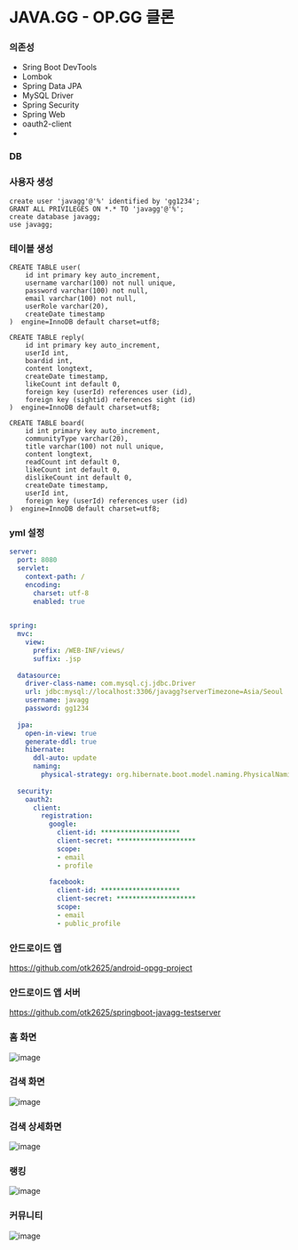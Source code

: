 # JAVA.GG - OP.GG 클론

### 의존성
- Sring Boot DevTools
- Lombok
- Spring Data JPA
- MySQL Driver
- Spring Security
- Spring Web
- oauth2-client
-

### DB
### 사용자 생성
``` MySQL
create user 'javagg'@'%' identified by 'gg1234';
GRANT ALL PRIVILEGES ON *.* TO 'javagg'@'%';
create database javagg;
use javagg;
```
### 테이블 생성
``` MySQL
CREATE TABLE user(
    id int primary key auto_increment,
    username varchar(100) not null unique,
    password varchar(100) not null,
    email varchar(100) not null,
    userRole varchar(20),
    createDate timestamp
)  engine=InnoDB default charset=utf8;

CREATE TABLE reply(
    id int primary key auto_increment,
    userId int,
    boardid int,
    content longtext,
    createDate timestamp,
    likeCount int default 0,
    foreign key (userId) references user (id),
    foreign key (sightid) references sight (id)
)  engine=InnoDB default charset=utf8;

CREATE TABLE board(
    id int primary key auto_increment,
    communityType varchar(20),
    title varchar(100) not null unique,
    content longtext,
    readCount int default 0,
    likeCount int default 0,
    dislikeCount int default 0,
    createDate timestamp,
    userId int,
    foreign key (userId) references user (id)
)  engine=InnoDB default charset=utf8;

```

### yml 설정
``` yml
server:
  port: 8080
  servlet:
    context-path: /
    encoding:
      charset: utf-8
      enabled: true

    
spring:
  mvc:
    view:
      prefix: /WEB-INF/views/
      suffix: .jsp
      
  datasource:
    driver-class-name: com.mysql.cj.jdbc.Driver
    url: jdbc:mysql://localhost:3306/javagg?serverTimezone=Asia/Seoul
    username: javagg
    password: gg1234
    
  jpa:
    open-in-view: true
    generate-ddl: true
    hibernate:
      ddl-auto: update
      naming:
        physical-strategy: org.hibernate.boot.model.naming.PhysicalNamingStrategyStandardImpl
      
  security:
    oauth2:
      client:
        registration: 
          google:
            client-id: ********************
            client-secret: ********************
            scope:
            - email
            - profile
            
          facebook:
            client-id: ********************
            client-secret: ********************
            scope:
            - email   
            - public_profile 
```

### 안드로이드 앱
https://github.com/otk2625/android-opgg-project

### 안드로이드 앱 서버
https://github.com/otk2625/springboot-javagg-testserver

### 홈 화면
![image](https://user-images.githubusercontent.com/67215505/113722230-31cf7700-972b-11eb-9a28-e5358b70a5b6.png)

### 검색 화면
![image](https://user-images.githubusercontent.com/67215505/113722504-72c78b80-972b-11eb-8b01-08b07951ce7d.png)

### 검색 상세화면
![image](https://user-images.githubusercontent.com/67215505/113722657-97bbfe80-972b-11eb-82ad-07864c808cd4.png)

### 랭킹
![image](https://user-images.githubusercontent.com/67215505/113722691-a1456680-972b-11eb-877f-c6aaadfcc756.png)

### 커뮤니티
![image](https://user-images.githubusercontent.com/67215505/113722786-b621fa00-972b-11eb-9a01-b2ada5bbaf26.png)

